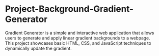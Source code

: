 # Project-Background-Gradient-Generator
Gradient Generator is a simple and interactive web application that allows users to generate and apply linear gradient backgrounds to a webpage. This project showcases basic HTML, CSS, and JavaScript techniques to dynamically update the gradient.
